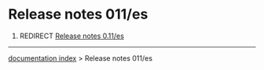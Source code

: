 # Release notes 011/es
1.  REDIRECT [Release notes 0.11/es](Release_notes_0.11/es.md)

---
[documentation index](../README.md) > Release notes 011/es
